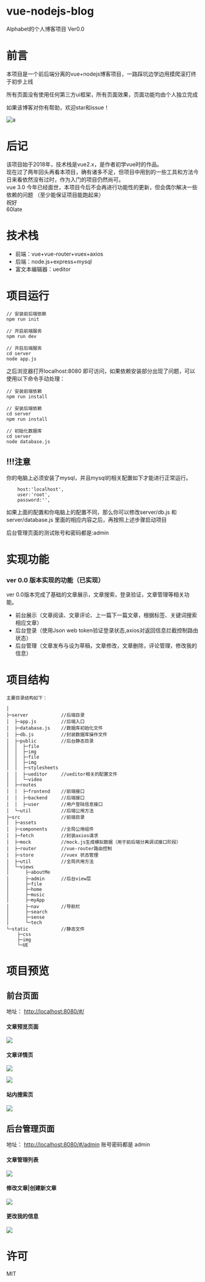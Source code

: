 # vue-nodejs-blog

Alphabet的个人博客项目  Ver0.0

# 前言

本项目是一个前后端分离的vue+nodejs博客项目，一路踩坑边学边用摸爬滚打终于初步上线

所有页面没有使用任何第三方ui框架，所有页面效果，页面功能均由个人独立完成

如果该博客对你有帮助，欢迎star和issue！

![a](https://i.loli.net/2018/08/21/5b7b891320be3.gif)

# 后记

 该项目始于2018年，技术栈是vue2.x，是作者初学vue时的作品。  
 现在过了两年回头再看本项目，确有诸多不足，但项目中用到的一些工具和方法今日来看依然没有过时，作为入门的项目仍然尚可。  
 vue 3.0 今年已经面世，本项目今后不会再进行功能性的更新，但会偶尔解决一些依赖的问题 （至少能保证项目能跑起来）  
 祝好  
 60late

# 技术栈

+ 前端：vue+vue-router+vuex+axios
+ 后端：node.js+express+mysql
+ 富文本编辑器：ueditor

# 项目运行

```
// 安装前后端依赖
npm run init

// 开启前端服务
npm run dev

// 开启后端服务
cd server
node app.js

```

之后浏览器打开localhost:8080 即可访问，如果依赖安装部分出现了问题，可以使用以下命令手动处理：

```
// 安装前端依赖
npm run install

// 安装后端依赖
cd server
npm run install

// 初始化数据库
cd server
node database.js
```

!!!注意
----

你的电脑上必须安装了mysql，并且mysql的相关配置如下才能进行正常运行。

```
    host:'localhost',
    user:'root',
    password:'',
```

如果上面的配置和你电脑上的配置不同，那么你可以修改server/db.js 和server/database.js 里面的相应内容之后，再按照上述步骤启动项目

后台管理页面的测试账号和密码都是:admin

# 实现功能

### ver 0.0 版本实现的功能（已实现）

ver 0.0版本完成了基础的文章展示，文章搜索，登录验证，文章管理等相关功能。

+ 前台展示（文章阅读、文章评论、上一篇下一篇文章，根据标签、关键词搜索相应文章）
+ 后台登录（使用Json web token验证登录状态,axios对返回信息拦截控制路由状态）
+ 后台管理（文章发布与设为草稿，文章修改，文章删除，评论管理，修改我的信息）

# 项目结构

```
主要目录结构如下：

│
├─server            //后端目录
│  ├─app.js         //后端入口
│  ├─database.js    //数据库初始化文件
│  ├─db.js          //封装数据库操作文件
│  ├─public         //后台静态目录
│  │  ├─file
│  │  ├─img
│  │  ├─file
│  │  ├─img
│  │  ├─stylesheets
│  │  ├─ueditor     //ueditor相关的配置文件
│  │  └─video
│  ├─routes
│  │  ├─frontend    //前端接口
│  │  ├─backend     //后端接口
│  │  ├─user        //用户登陆信息接口
│  └─util           //后端公用方法
├─src               //前端目录
│  ├─assets
│  ├─components     //全局公用组件
│  ├─fetch          //封装axios请求  
│  ├─mock           //mock.js生成模拟数据（用于前后端分离调试接口阶段）
│  ├─router         //vue-router路由控制
│  ├─store          //vuex 状态管理
│  ├─util           //全局共用方法
│  └─views
│      ├─aboutMe  
│      ├─admin      //后台view层
│      ├─file
│      ├─home
│      ├─music
│      ├─myApp
│      ├─nav        //导航栏
│      ├─search
│      ├─sense
│      └─tech
└─static            //静态文件
    ├─css
    ├─img
    └─UE

```

# 项目预览

## 前台页面

地址： <http://localhost:8080/#/>

#### 文章预览页面

![](https://i.loli.net/2018/08/30/5b87d5cbed6c4.png)

#### 文章详情页

![](https://i.loli.net/2018/08/30/5b87d60846c78.png)

![](https://i.loli.net/2018/08/30/5b87d62b3878b.png)

#### 站内搜索页

![](https://i.loli.net/2018/08/21/5b7b8e415378e.png)

## 后台管理页面

地址： <http://localhost:8080/#/admin>
账号密码都是 admin

#### 文章管理列表

![](https://i.loli.net/2018/08/21/5b7b8f9734c20.png)

#### 修改文章|创建新文章

![](https://i.loli.net/2018/08/30/5b87d65e8650d.png)

#### 更改我的信息

![](https://i.loli.net/2018/08/21/5b7b905c40483.png)

# 许可

MIT
